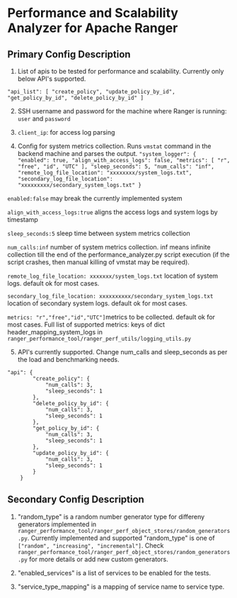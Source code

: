 <!---
Licensed to the Apache Software Foundation (ASF) under one
or more contributor license agreements.  See the NOTICE file
distributed with this work for additional information
regarding copyright ownership.  The ASF licenses this file
to you under the Apache License, Version 2.0 (the
"License"); you may not use this file except in compliance
with the License.  You may obtain a copy of the License at

  http://www.apache.org/licenses/LICENSE-2.0

Unless required by applicable law or agreed to in writing,
software distributed under the License is distributed on an
"AS IS" BASIS, WITHOUT WARRANTIES OR CONDITIONS OF ANY
KIND, either express or implied.  See the License for the
specific language governing permissions and limitations
under the License.
-->

# Performance and Scalability Analyzer for Apache Ranger

## Primary Config Description
1) List of apis to be tested for performance and scalability. Currently only below API's supported.

`"api_list": [
        "create_policy",
        "update_policy_by_id",
        "get_policy_by_id",
        "delete_policy_by_id"
    ]`

2) SSH username and password for the machine where Ranger is running: 
`user` and `password`

3) `client_ip`: for access log parsing
4) Config for system metrics collection. Runs `vmstat` command in the backend machine and parses the output.
`"system_logger": {
        "enabled": true,
        "align_with_access_logs": false,
        "metrics": [
            "r",
            "free",
            "id",
            "UTC"
        ],
        "sleep_seconds": 5,
        "num_calls": "inf",
        "remote_log_file_location": "xxxxxxxx/system_logs.txt",
        "secondary_log_file_location": "xxxxxxxxx/secondary_system_logs.txt"
    }`

```enabled:false``` may break the currently implemented system

```align_with_access_logs:true``` aligns the access logs and system logs by timestamp

```sleep_seconds:5``` sleep time between system metrics collection

```num_calls:inf``` number of system metrics collection. inf means infinite collection till the end of the performance_analyzer.py script execution (if the script crashes, then manual killing of vmstat may be required).

```remote_log_file_location: xxxxxxx/system_logs.txt``` location of system logs. default ok for most cases.

```secondary_log_file_location: xxxxxxxxxx/secondary_system_logs.txt``` location of secondary system logs. default ok for most cases.

```metrics: "r","free","id","UTC"]```metrics to be collected. default ok for most cases. Full list of supported metrics: keys of dict header_mapping_system_logs in  ```ranger_performance_tool/ranger_perf_utils/logging_utils.py```

5) API's currently supported. Change num_calls and sleep_seconds as per the load and benchmarking needs.
```     
"api": {
        "create_policy": {
            "num_calls": 3,
            "sleep_seconds": 1
        },
        "delete_policy_by_id": {
            "num_calls": 3,
            "sleep_seconds": 1
        },
        "get_policy_by_id": {
            "num_calls": 3,
            "sleep_seconds": 1
        },
        "update_policy_by_id": {
            "num_calls": 3,
            "sleep_seconds": 1
        }
    } 
```

## Secondary Config Description
1) "random_type" is a random number generator type for differeny generators implemented in ```ranger_performance_tool/ranger_perf_object_stores/random_generators.py```.
Currently implemented and supported "random_type" is one of `["random", "increasing", "incremental"]`.
Check ```ranger_performance_tool/ranger_perf_object_stores/random_generators.py``` for more details or add new custom generators.

2) "enabled_services" is a list of services to be enabled for the tests.
3) "service_type_mapping" is a mapping of service name to service type.